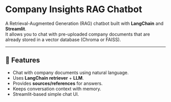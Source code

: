 # Company Insights RAG Chatbot

A Retrieval-Augmented Generation (RAG) chatbot built with **LangChain** and **Streamlit**.  
It allows you to chat with pre-uploaded company documents that are already stored in a vector database (Chroma or FAISS).

---

## 🚀 Features
- Chat with company documents using natural language.
- Uses **LangChain retriever** + **LLM**.
- Provides **sources/references** for answers.
- Keeps conversation context with memory.
- Streamlit-based simple chat UI.


